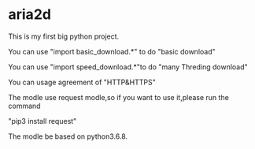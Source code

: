 # aria2d

This is my first big python project.

You can use "import basic_download.*" to do "basic download"

You can use "import speed_download.*"to do "many Threding download"

You can usage agreement of "HTTP&HTTPS"

The modle use request modle,so if you want to use it,please run the command

"pip3 install request"

The modle be based on python3.6.8.
